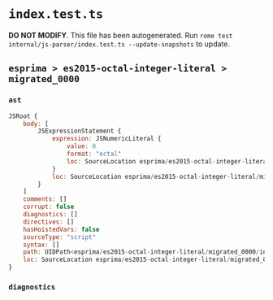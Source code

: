 # `index.test.ts`

**DO NOT MODIFY**. This file has been autogenerated. Run `rome test internal/js-parser/index.test.ts --update-snapshots` to update.

## `esprima > es2015-octal-integer-literal > migrated_0000`

### `ast`

```javascript
JSRoot {
	body: [
		JSExpressionStatement {
			expression: JSNumericLiteral {
				value: 0
				format: "octal"
				loc: SourceLocation esprima/es2015-octal-integer-literal/migrated_0000/input.js 1:0-1:2
			}
			loc: SourceLocation esprima/es2015-octal-integer-literal/migrated_0000/input.js 1:0-1:2
		}
	]
	comments: []
	corrupt: false
	diagnostics: []
	directives: []
	hasHoistedVars: false
	sourceType: "script"
	syntax: []
	path: UIDPath<esprima/es2015-octal-integer-literal/migrated_0000/input.js>
	loc: SourceLocation esprima/es2015-octal-integer-literal/migrated_0000/input.js 1:0-2:0
}
```

### `diagnostics`

```

```
